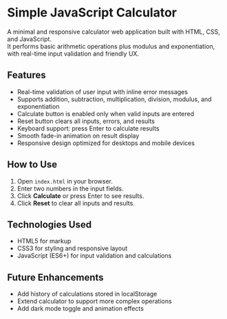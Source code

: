 # Simple JavaScript Calculator

A minimal and responsive calculator web application built with HTML, CSS, and JavaScript.  
It performs basic arithmetic operations plus modulus and exponentiation, with real-time input validation and friendly UX.

## Features

- Real-time validation of user input with inline error messages  
- Supports addition, subtraction, multiplication, division, modulus, and exponentiation  
- Calculate button is enabled only when valid inputs are entered  
- Reset button clears all inputs, errors, and results  
- Keyboard support: press Enter to calculate results  
- Smooth fade-in animation on result display  
- Responsive design optimized for desktops and mobile devices  

## How to Use

1. Open `index.html` in your browser.  
2. Enter two numbers in the input fields.  
3. Click **Calculate** or press Enter to see results.  
4. Click **Reset** to clear all inputs and results.

## Technologies Used

- HTML5 for markup  
- CSS3 for styling and responsive layout  
- JavaScript (ES6+) for input validation and calculations  

## Future Enhancements

- Add history of calculations stored in localStorage  
- Extend calculator to support more complex operations  
- Add dark mode toggle and animation effects  
